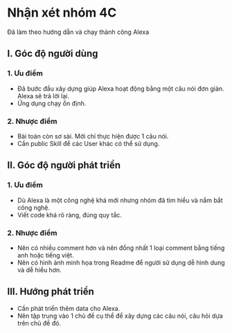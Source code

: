 # Nhận xét nhóm 4C

Đã làm theo hướng dẫn và chạy thành công Alexa
## I. Góc độ người dùng

### 1. Ưu điểm
- Đã bước đầu xây dựng giúp Alexa hoạt động bằng một câu nói đơn giản. Alexa sẽ trả lời lại.
- Ứng dụng chạy ổn định.

### 2. Nhược điểm
- Bài toán còn sơ sài. Mới chỉ thực hiện được 1 câu nói.
- Cần public Skill để các User khác có thể sử dụng.

## II. Góc độ người phát triển

### 1. Ưu điểm
- Dù Alexa là một công nghệ khá mới nhưng nhóm đã tìm hiểu và nắm bắt công nghệ.
- Viết code khá rõ ràng, đúng quy tắc.

### 2. Nhược điểm
- Nên có nhiều comment hơn và nên đồng nhất 1 loại comment bằng tiếng anh hoặc tiếng việt.
- Nên có hình ảnh minh họa trong Readme để người sử dụng dễ hình dung và dễ hiểu hơn.

## III. Hướng phát triển
- Cần phát triển thêm data cho Alexa.
- Nên tập trung vào 1 chủ đề cụ thể để xây dựng các câu nói, câu hỏi dựa trên chủ đề đó.

